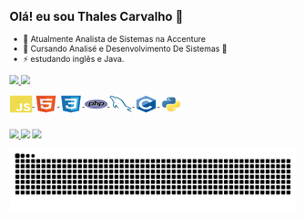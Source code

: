 <h2>Olá! eu sou Thales Carvalho 👋</h2> 



- 🔭 Atualmente Analista de Sistemas na Accenture
- 🌱 Cursando Analisé e Desenvolvimento De Sistemas 📘
- ⚡ estudando inglês e Java.
 <div>
  <a href="https://lojathales.000webhostapp.com/">
  <img height="140em" src="https://github-readme-stats.vercel.app/api?username=thalescarvalho23&show_icons=true&theme=dark&include_all_commits=true&count_private=true"/>
  <img height="120em" src="https://github-readme-stats.vercel.app/api/top-langs/?username=thalescarvalho23&layout=compact&langs_count=7&theme=dark"/>
</div>
<div style="display: inline_block"><br>
  <img align="center" alt="thales-Js" height="30" width="40" src="https://raw.githubusercontent.com/devicons/devicon/master/icons/javascript/javascript-plain.svg"> 
  <img align="center" alt="thales-HTML" height="30" width="40" src="https://raw.githubusercontent.com/devicons/devicon/master/icons/html5/html5-original.svg">
  <img align="center" alt="thales-CSS" height="30" width="40" src="https://raw.githubusercontent.com/devicons/devicon/master/icons/css3/css3-original.svg">
  <img align="center" alt="thales-PHP" height="30" width="40" src="https://raw.githubusercontent.com/devicons/devicon/master/icons/php/php-original.svg">
  <img align="center" alt="thales-mysql" height="30" width="40" src="https://raw.githubusercontent.com/devicons/devicon/master/icons/mysql/mysql-original.svg">
  <img align="center" alt="thales-C" height="30" width="40" src="https://raw.githubusercontent.com/devicons/devicon/master/icons/c/c-original.svg">
  <img align="center" alt="thales-Python" height="30" width="40" src="https://raw.githubusercontent.com/devicons/devicon/master/icons/python/python-original.svg">


</div>
  
  ##
 
<div> 
 <a href= "https://api.whatsapp.com/send?phone=5511985933820&text=me%20chame%20para%20conversar"><img src= "https://img.shields.io/badge/WhatsApp-25D366?style=for-the-badge&logo=whatsapp&logoColor=white">
<a href = "mailto:thalese23@gmail.com"><img src="https://img.shields.io/badge/-Gmail-%23333?style=for-the-badge&logo=gmail&logoColor=white" target="_blank"></a>
  <a href="https://www.linkedin.com/in/thalescarvalho23/" target="_blank"><img src="https://img.shields.io/badge/-LinkedIn-%230077B5?style=for-the-badge&logo=linkedin&logoColor=white" target="_blank"></a> 

 ![Snake animation](https://github.com/thalescarvalho23/thalescarvalho23/blob/output/github-contribution-grid-snake.svg)
</div>
  

